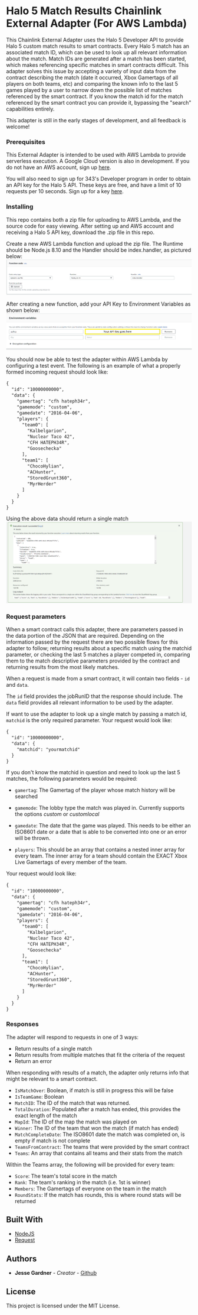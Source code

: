 # Halo 5 Match Results Chainlink External Adapter (For AWS Lambda)

This Chainlink External Adapter uses the Halo 5 Developer API to provide Halo 5 custom match results to smart contracts. Every Halo 5 match has an associated match ID, which can be used to look up all relevant information about the match. Match IDs are generated after a match has been started, which makes referencing specific matches in smart contracts difficult. This adapter solves this issue by accepting a variety of input data from the contract describing the match (date it occurred, Xbox Gamertags of all players on both teams, etc) and comparing the known info to the last 5 games played by a user to narrow down the possible list of matches referenced by the smart contract. If you know the match id for the match referenced by the smart contract you can provide it, bypassing the "search" capabilities entirely.

This adapter is still in the early stages of development, and all feedback is welcome!


### Prerequisites

This External Adapter is intended to be used with AWS Lambda to provide serverless execution. A Google Cloud version is also in development. If you do not have an AWS account, sign up [here](https://aws.amazon.com/).

You will also need to sign up for 343's Developer program in order to obtain an API key for the Halo 5 API. These keys are free, and have a limit of 10 requests per 10 seconds. Sign up for a key [here](https://developer.haloapi.com/).

### Installing
This repo contains both a zip file for uploading to AWS Lambda, and the source code for easy viewing. After setting up and AWS account and receiving a Halo 5 API key, download the .zip file in this repo.


Create a new AWS Lambda function and upload the zip file. The Runtime should be Node.js 8.10 and the Handler should be index.handler, as pictured below:
![Create new function](/images/upload.png)



After creating a new function, add your API Key to Environment Variables as shown below:
![Environment Variables](/images/env.png)


You should now be able to test the adapter within AWS Lambda by configuring a test event. The following is an example of what a properly formed incoming request should look like:

```
{
  "id": "10000000000",
  "data": {
    "gamertag": "cfh hateph34r",
    "gamemode": "custom",
    "gamedate": "2016-04-06",
    "players": {
      "team0": [
        "Kalbelgarion",
        "Nuclear Taco 42",
        "CFH HATEPH34R",
        "Goosechecka"
      ],
      "team1": [
        "ChocoHylian",
        "ACHunter",
        "StoredGrunt360",
        "MyrHerder"
      ]
    }
  }
}
```


Using the above data should return a single match
![Test External Adapter](/images/testing.png)


### Request parameters
When a smart contract calls this adapter, there are parameters passed in the data portion of the JSON that are required. Depending on the information passed by the request there are two possible flows for this adapter to follow; returning results about a specific match using the matchid parameter, or checking the last 5 matches a player competed in, comparing them to the match descriptive parameters provided by the contract and returning results from the most likely matches.

When a request is made from a smart contract, it will contain two fields - `id` and `data`.

The `id` field provides the jobRunID that the response should include.
The `data` field provides all relevant information to be used by the adapter.

If want to use the adapter to look up a single match by passing a match id, `matchid` is the only required parameter. Your request would look like:
```
{
  "id": "10000000000",
  "data": {
    "matchid": "yourmatchid"
  }
}
```

If you don't know the matchid in question and need to look up the last 5 matches, the following parameters would be required:

- `gamertag`: The Gamertag of the player whose match history will be searched

- `gamemode`: The lobby type the match was played in. Currently supports the options *custom* or *customlocal*

- `gamedate`: The date that the game was played. This needs to be either an ISO8601 date or a date that is able to be converted into one or an error will be thrown.

- `players`: This should be an array that contains a nested inner array for every team. The inner array for a team should contain the EXACT Xbox Live Gamertags of every member of the team.

Your request would look like:
```
{
  "id": "10000000000",
  "data": {
    "gamertag": "cfh hateph34r",
    "gamemode": "custom",
    "gamedate": "2016-04-06",
    "players": {
      "team0": [
        "Kalbelgarion",
        "Nuclear Taco 42",
        "CFH HATEPH34R",
        "Goosechecka"
      ],
      "team1": [
        "ChocoHylian",
        "ACHunter",
        "StoredGrunt360",
        "MyrHerder"
      ]
    }
  }
}
```

### Responses

The adapter will respond to requests in one of 3 ways:

- Return results of a single match
- Return results from multiple matches that fit the criteria of the request
- Return an error

When responding with results of a match, the adapter only returns info that might be relevant to a smart contract.

- `IsMatchOver`: Boolean, if match is still in progress this will be false
- `IsTeamGame`: Boolean
- `MatchID`: The ID of the match that was returned.
- `TotalDuration`: Populated after a match has ended, this provides the exact length of the match
- `MapId`: The ID of the map the match was played on
- `Winner`: The ID of the team that won the match (if match has ended)
- `MatchCompleteDate`: The ISO8601 date the match was completed on, is empty if match is not complete
- `TeamsFromContract`: The teams that were provided by the smart contract
- `Teams`: An array that contains all teams and their stats from the match

Within the Teams array, the following will be provided for every team:
- `Score`: The team's total score in the match
- `Rank`: The team's ranking in the match (i.e. 1st is winner)
- `Members`: The Gamertags of everyone on the team in the match
- `RoundStats`: If the match has rounds, this is where round stats will be returned

## Built With

* [NodeJS](https://nodejs.org/en/)
* [Request](https://github.com/request/request)


## Authors

* **Jesse Gardner** - *Creator* - [Github](https://github.com/hateph34r)

## License

This project is licensed under the MIT License.

